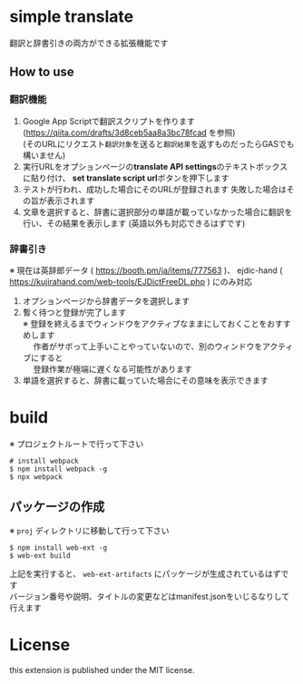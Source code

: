 # simple translate

翻訳と辞書引きの両方ができる拡張機能です

## How to use

### 翻訳機能

1. Google App Scriptで翻訳スクリプトを作ります  
   (https://qiita.com/drafts/3d8ceb5aa8a3bc78fcad を参照)  
   (そのURLにリクエスト`翻訳対象`を送ると`翻訳結果`を返すものだったらGASでも構いません)
2. 実行URLをオプションページの**translate API settings**のテキストボックスに貼り付け、
   **set translate script url**ボタンを押下します
3. テストが行われ、成功した場合にそのURLが登録されます
   失敗した場合はその旨が表示されます
4. 文章を選択すると、辞書に選択部分の単語が載っていなかった場合に翻訳を行い、その結果を表示します
   (英語以外も対応できるはずです)

### 辞書引き

※ 現在は英辞郎データ ( https://booth.pm/ja/items/777563 )、 ejdic-hand ( https://kujirahand.com/web-tools/EJDictFreeDL.php ) にのみ対応

1. オプションページから辞書データを選択します
2. 暫く待つと登録が完了します  
   ※ 登録を終えるまでウィンドウをアクティブなままにしておくことをおすすめします  
   　 作者がサボって上手いことやっていないので、別のウィンドウをアクティブにすると  
   　 登録作業が極端に遅くなる可能性があります
3. 単語を選択すると、辞書に載っていた場合にその意味を表示できます

# build

※ プロジェクトルートで行って下さい

```shell
# install webpack
$ npm install webpack -g
$ npx webpack
```

## パッケージの作成

※ `proj` ディレクトリに移動して行って下さい

```shell
$ npm install web-ext -g
$ web-ext build
```

上記を実行すると、 `web-ext-artifacts` にパッケージが生成されているはずです  
バージョン番号や説明、タイトルの変更などはmanifest.jsonをいじるなりして行えます

# License

this extension is published under the MIT license.
